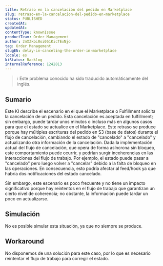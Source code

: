 ```yaml
---
title: Retraso en la cancelación del pedido en Marketplace
slug: retraso-en-la-cancelacion-del-pedido-en-marketplace
status: PUBLISHED
createdAt: 
updatedAt: 
contentType: knownIssue
productTeam: Order Management
author: 2mXZkbi0oi061KicTExNjo
tag: Order Management
slugEN: delay-in-canceling-the-order-in-marketplace
locale: es
kiStatus: Backlog
internalReference: 1242813
---
```


>ℹ️ Este problema conocido ha sido traducido automáticamente del inglés.

## Sumario


Este KI describe el escenario en el que el Marketplace o Fulfillment solicita la cancelación de un pedido. Esta cancelación es aceptada en fulfillment; sin embargo, puede tardar unos minutos o incluso más en algunos casos para que el estado se actualice en el Marketplace. Este retraso se produce porque hay múltiples escrituras del pedido en S3 (base de datos) durante el flujo de cancelación, cambiando el estado de "cancelado" a "cancelado" y actualizando otra información de la cancelación. Dada la implementación actual del flujo de cancelación, que opera de forma asíncrona sin bloqueo, este comportamiento puede ocurrir, y podrían surgir incoherencias en las interacciones del flujo de trabajo. Por ejemplo, el estado puede pasar a "cancelado" pero luego volver a "cancelar" debido a la falta de bloqueo en las operaciones. En consecuencia, esto podría afectar al feed/hook ya que habría dos notificaciones del estado cancelado.

Sin embargo, este escenario es poco frecuente y no tiene un impacto significativo porque hay reintentos en el flujo de trabajo que garantizan un cierto nivel de coherencia; no obstante, la información puede tardar un poco en actualizarse.

## Simulación


No es posible simular esta situación, ya que no siempre se produce.

## Workaround


No disponemos de una solución para este caso, por lo que es necesario reintentar el flujo de trabajo para corregir el estado.




